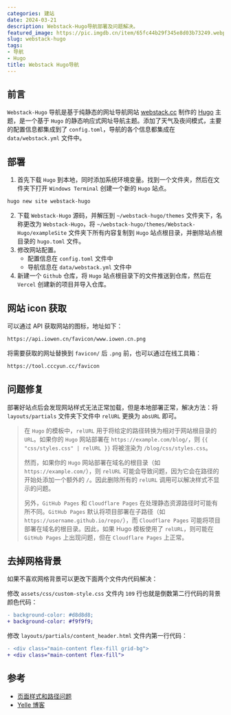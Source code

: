 ```yaml
---
categories: 建站
date: 2024-03-21
description: Webstack-Hugo导航部署及问题解决。
featured_image: https://pic.imgdb.cn/item/65fc44b29f345e8d03b73249.webp
slug: webstack-hugo
tags:
- 导航
- Hugo
title: Webstack Hugo导航
---
```


## 前言

`Webstack-Hugo` 导航是基于纯静态的网址导航网站 [webstack.cc](https://github.com/WebStackPage/WebStackPage.github.io) 制作的 [Hugo](https://gohugo.io/) 主题，是一个基于 `Hugo` 的静态响应式网址导航主题。添加了天气及夜间模式，主要的配置信息都集成到了 `config.toml`，导航的各个信息都集成在 `data/webstack.yml` 文件中。

## 部署

1. 首先下载 `Hugo` 到本地，同时添加系统环境变量。找到一个文件夹，然后在文件夹下打开 `Windows Terminal` 创建一个新的 `Hugo` 站点。

```powershell
hugo new site webstack-hugo
```

2. 下载 `Webstack-Hugo` 源码，并解压到 `~/webstack-hugo/themes` 文件夹下，名称更改为 `Webstack-Hugo`，将 `~/webstack-hugo/themes/Webstack-Hugo/exampleSite` 文件夹下所有内容复制到 `Hugo` 站点根目录，并删除站点根目录的 `hugo.toml` 文件。
3. 修改网站配置。
   - 配置信息在 `config.toml` 文件中
   - 导航信息在 `data/webstack.yml` 文件中
4. 新建一个 `Github` 仓库，将 `Hugo` 站点根目录下的文件推送到仓库，然后在 `Vercel` 创建新的项目并导入仓库。

## 网站 icon 获取

可以通过 API 获取网站的图标，地址如下：

```bash
https://api.iowen.cn/favicon/www.iowen.cn.png
```

将需要获取的网址替换到 `favicon/` 后 `.png` 前，也可以通过在线工具箱：

```bash
https://tool.cccyun.cc/favicon
```

## 问题修复

部署好站点后会发现网站样式无法正常加载，但是本地部署正常，解决方法：将 `layouts/partials` 文件夹下文件中 `relURL` 更换为 `absURL` 即可。

> 在 `Hugo` 的模板中，`relURL` 用于将给定的路径转换为相对于网站根目录的 `URL`。如果你的 `Hugo` 网站部署在 `https://example.com/blog/`，则 `{{ "css/styles.css" | relURL }}` 将被渲染为 `/blog/css/styles.css`。
>
> 然而，如果你的 `Hugo` 网站部署在域名的根目录（如 `https://example.com/`），则 `relURL` 可能会导致问题，因为它会在路径的开始处添加一个额外的 `/`。因此删除所有的 `relURL` 调用可以解决样式不显示的问题。
>
> 另外，`GitHub Pages` 和 `Cloudflare Pages` 在处理静态资源路径时可能有所不同。`GitHub Pages` 默认将项目部署在子路径（如 `https://username.github.io/repo/`），而 `Cloudflare Pages` 可能将项目部署在域名的根目录。因此，如果 Hugo 模板使用了 `relURL`，则可能在 `GitHub Pages` 上出现问题，但在 `Cloudflare Pages` 上正常。

## 去掉网格背景

如果不喜欢网格背景可以更改下面两个文件内代码解决：

修改 `assets/css/custom-style.css` 文件内 `109` 行也就是倒数第二行代码的背景颜色代码：

```diff
- background-color: #d8d8d8;
+ background-color: #f9f9f9;
```
修改 `layouts/partials/content_header.html` 文件内第一行代码：

```diff
- <div class="main-content flex-fill grid-bg">
+ <div class="main-content flex-fill">
```

## 参考

- [页面样式和路径问题](https://github.com/shenweiyan/WebStack-Hugo/issues/24)
- [Yelle 博客](https://yelleis.top/p/13cf63f4/)
